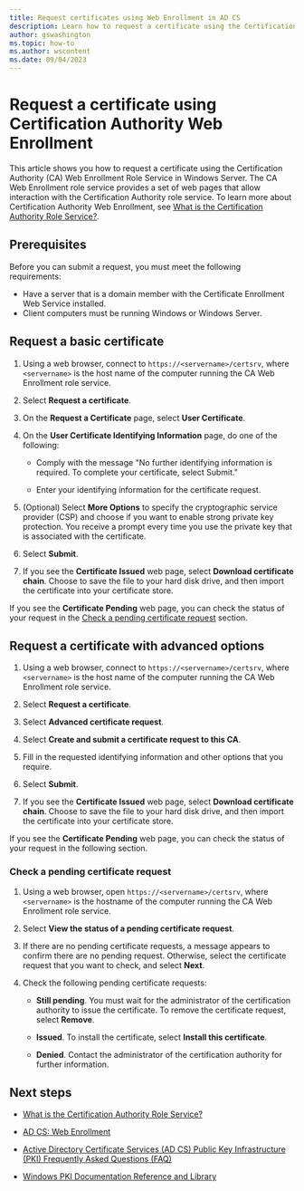 ```yaml
---
title: Request certificates using Web Enrollment in AD CS
description: Learn how to request a certificate using the Certification Authority Web Enrollment Role Service in Windows Server.
author: gswashington
ms.topic: how-to
ms.author: wscontent
ms.date: 09/04/2023
---
```


# Request a certificate using Certification Authority Web Enrollment

This article shows you how to request a certificate using the Certification Authority (CA) Web Enrollment Role Service in Windows Server. The CA Web Enrollment role service provides a set of web pages that allow interaction with the Certification Authority role service. To learn more about Certification Authority Web Enrollment, see [What is the Certification Authority Role Service?](certification-authority-role.md).

## Prerequisites

Before you can submit a request, you must meet the following requirements:

- Have a server that is a domain member with the Certificate Enrollment Web Service installed.
- Client computers must be running Windows or Windows Server.

## Request a basic certificate

1. Using a web browser, connect to `https://<servername>/certsrv`, where `<servername>` is the host name of the computer running the CA Web Enrollment role service.

1. Select **Request a certificate**.

1. On the **Request a Certificate** page, select **User Certificate**.

1. On the **User Certificate Identifying Information** page, do one of the following:

      - Comply with the message "No further identifying information is required. To complete your certificate, select Submit."

      - Enter your identifying information for the certificate request.

1. (Optional) Select **More Options** to specify the cryptographic service provider (CSP) and choose if you want to enable strong private key protection. You receive a prompt every time you use the private key that is associated with the certificate.

1. Select **Submit**.

1. If you see the **Certificate Issued** web page, select **Download certificate chain**. Choose to save the file to your hard disk drive, and then import the certificate into your certificate store.

If you see the **Certificate Pending** web page, you can check the status of your request in the [Check a pending certificate request](#check-a-pending-certificate-request) section.

## Request a certificate with advanced options

1. Using a web browser, connect to `https://<servername>/certsrv`, where `<servername>` is the host name of the computer running the CA Web Enrollment role service.

1. Select **Request a certificate**.

1. Select **Advanced certificate request**.

1. Select **Create and submit a certificate request to this CA**.

1. Fill in the requested identifying information and other options that you require.

1. Select **Submit**.

1. If you see the **Certificate Issued** web page, select **Download certificate chain**. Choose to save the file to your hard disk drive, and then import the certificate into your certificate store.

If you see the **Certificate Pending** web page, you can check the status of your request in the following section.

### Check a pending certificate request

1. Using a web browser, open `https://<servername>/certsrv`, where `<servername>` is the hostname of the computer running the CA Web Enrollment role service.

1. Select **View the status of a pending certificate request**.

1. If there are no pending certificate requests, a message appears to confirm there are no pending request. Otherwise, select the certificate request that you want to check, and select **Next**.

1. Check the following pending certificate requests:

      - **Still pending**. You must wait for the administrator of the certification authority to issue the certificate. To remove the certificate request, select **Remove**.

      - **Issued**. To install the certificate, select **Install this certificate**.

      - **Denied**. Contact the administrator of the certification authority for further information.

## Next steps

- [What is the Certification Authority Role Service?](certification-authority-role.md)

- [AD CS: Web Enrollment](https://technet.microsoft.com/library/cc732517.aspx)

- [Active Directory Certificate Services (AD CS) Public Key Infrastructure (PKI) Frequently Asked Questions (FAQ)](https://aka.ms/adcsfaq)

- [Windows PKI Documentation Reference and Library](https://social.technet.microsoft.com/wiki/contents/articles/987.windows-pki-documentation-reference-and-library.aspx)
